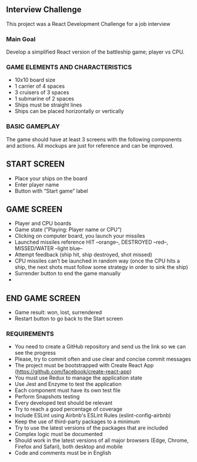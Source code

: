 

## Interview Challenge

This project was a React Development Challenge for a job interview

### Main Goal

Develop a simplified React version of the battleship game; player vs CPU.

### GAME ELEMENTS AND CHARACTERISTICS

- 10x10 board size
- 1 carrier of 4 spaces
- 3 cruisers of 3 spaces
- 1 submarine of 2 spaces
- Ships must be straight lines
- Ships can be placed horizontally or vertically

### BASIC GAMEPLAY

The game should have at least 3 screens with the following components and actions.
All mockups are just for reference and can be improved.

## START SCREEN

- Place your ships on the board
- Enter player name
- Button with “Start game” label

## GAME SCREEN

- Player and CPU boards
- Game state (”Playing: Player name or CPU”)
- Clicking on computer board, you launch your missiles
- Launched missiles reference
HIT –orange–, DESTROYED –red–, MISSED/WATER –light blue–
- Attempt feedback (ship hit, ship destroyed, shot missed)
- CPU missiles can’t be launched in random way (once the CPU hits a ship, the next
shots must follow some strategy in order to sink the ship)
- Surrender button to end the game manually
- 

## END GAME SCREEN

- Game result: won, lost, surrendered
- Restart button to go back to the Start screen

### REQUIREMENTS

- You need to create a GitHub repository and send us the link
so we can see the progress
- Please, try to commit often and use clear and concise commit messages
- The project must be bootstrapped with Create React App
(https://github.com/facebook/create-react-app)
- You must use Redux to manage the application state
- Use Jest and Enzyme to test the application
- Each component must have its own test file
- Perform Snapshots testing
- Every developed test should be relevant
- Try to reach a good percentage of coverage
- Include ESLint using Airbnb's ESLint Rules (eslint-config-airbnb)
- Keep the use of third-party packages to a minimum
- Try to use the latest versions of the packages that are included
- Complex logic must be documented
- Should work in the latest versions of all major browsers
(Edge, Chrome, Firefox and Safari), both desktop and mobile
- Code and comments must be in English



 


